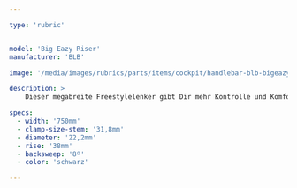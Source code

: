 ```yaml
---

type: 'rubric'


model: 'Big Eazy Riser'
manufacturer: 'BLB'

image: '/media/images/rubrics/parts/items/cockpit/handlebar-blb-bigeazyriser_1.jpg'

description: >
    Dieser megabreite Freestylelenker gibt Dir mehr Kontrolle und Komfort auf längeren Alltagswegen und lässt Dich etwas aufrechter sitzen.

specs:
  - width: '750mm'
  - clamp-size-stem: '31,8mm'
  - diameter: '22,2mm'
  - rise: '38mm'
  - backsweep: '8º'
  - color: 'schwarz'

---
```

